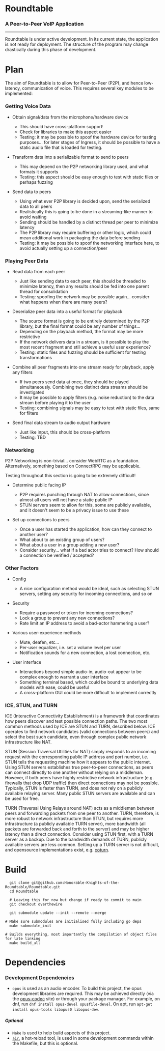 # Roundtable

### A Peer-to-Peer VoIP Application

---

Roundtable is under active development. In its current state, the application is not ready for deployment. The structure of the program may change drastically during this phase of development.

# Plan

The aim of Roundtable is to allow for Peer-to-Peer (P2P), and hence low-latency, communication of voice. This requires several key modules to be implemented:

### Getting Voice Data
- Obtain signal/data from the microphone/hardware device
    - This should have cross-platform support!
    - Check for libraries to make this aspect easier
    - Testing: it may be possible to spoof the hardware device for testing purposes... for later stages of Ingress, it should be possible to have a static audio file that is loaded for testing.

- Transform data into a serializable format to send to peers
    - This may depend on the P2P networking library used, and what formats it supports
    - Testing: this aspect should be easy enough to test with static files or perhaps fuzzing

- Send data to peers
    - Using what ever P2P library is decided upon, send the serialized data to all peers
    - Realistically this is going to be done in a streaming-like manner to avoid waiting
    - Sending should be handled by a distinct thread per peer to minimize latency
    - The P2P library may require buffering or other logic, which could mean additional work in packaging the data before sending
    - Testing: it may be possible to spoof the networking interface here, to avoid actually setting up a connection/peer

### Playing Peer Data
- Read data from each peer
    - Just like sending data to each peer, this should be threaded to minimize latency, then any results should be fed into one parent thread for consolidation
    - Testing: spoofing the network may be possible again... consider what happens when there are many peers?

- Deserialize peer data into a useful format for playback
    - The source format is going to be entirely determined by the P2P library, but the final format could be any number of things...
    - Depending on the playback method, the format may be more restrictive
    - If the network delivers data in a stream, is it possible to play the most recent fragment and still achieve a useful user experience?
    - Testing: static files and fuzzing should be sufficient for testing transformations

- Combine all peer fragments into one stream ready for playback, apply any filters
    - If two peers send data at once, they should be played simultaneously. Combining two distinct data streams should be investigated
    - It may be possible to apply filters (e.g. noise reduction) to the data stream before playing it to the user
    - Testing: combining signals may be easy to test with static files, same for filters

- Send final data stream to audio output hardware
    - Just like input, this should be cross-platform
    - Testing: TBD

### Networking
P2P Networking is non-trivial... consider WebRTC as a foundation. Alternatively, something based on ConnectRPC may be applicable.

Testing throughout this section is going to be extremely difficult!

- Determine public facing IP
    - P2P requires punching through NAT to allow connections, since almost all users will not have a static public IP
    - STUN servers seem to allow for this, some are publicly available, and it doesn't seem to be a privacy issue to use these

- Set up connections to peers
    - Once a user has started the application, how can they connect to another user? 
    - What about to an existing group of users?
    - What about a user in a group adding a new user?
    - Consider security... what if a bad actor tries to connect? How should a connection be verified / accepted?

### Other Factors

- Config
    - A nice configuration method would be ideal, such as selecting STUN servers, setting any security for incoming connections, and so on

- Security
    - Require a password or token for incoming connections?
    - Lock a group to prevent any new connections?
    - Rate limit an IP address to avoid a bad-actor hammering a user?

- Various user-experience methods
    - Mute, deafen, etc...
    - Per-user equalizer, i.e. set a volume level per user
    - Notification sounds for a new connection, a lost connection, etc.

- User interface
    - Interactions beyond simple audio-in, audio-out appear to be complex enough to warrant a user interface
    - Something terminal based, which could be bound to underlying data models with ease, could be useful
    - A cross-platform GUI could be more difficult to implement correctly


### ICE, STUN, and TURN

ICE (Interactive Connectivity Establishment) is a framework that coordinates how peers discover and test possible connection paths. The two most common methods used by ICE are STUN and TURN, described below. ICE operates to find network candidates (valid connections between peers) and select the best such candidate, even through complex public network infrastructure like NAT.

STUN (Session Traversal Utilities for NAT) simply responds to an incoming request with the corresponding public IP address and port number, i.e. STUN tells the requesting machine how it appears to the public internet. Using STUN servers establishes true peer-to-peer connections, as peers can connect directly to one another without relying on a middleman. However, if both peers have highly restrictive network infrastructure (e.g. firewalls that drop UDP traffic) then direct connections may not be possible. Typically, STUN is faster than TURN, and does not rely on a publicly available relaying server. Many public STUN servers are available and can be used for free.

TURN (Traversal Using Relays around NAT) acts as a middleman between peers and forwarding packets from one peer to another. TURN, therefore, is more robust to network infrastructure than STUN, but requires more infrastructure (a publicly available TURN server), more bandwidth (all packets are forwarded back and forth to the server) and may be higher latency than a direct connection. Consider using STUN first, with a TURN server as a backup. Due to the bandwidth demands of TURN, publicly available servers are less common. Setting up a TURN server is not difficult, and opensource implementations exist, e.g. [coturn](https://github.com/coturn/coturn).

# Build
```
  git clone git@github.com:Honorable-Knights-of-the-Roundtable/Roundtable.git
  cd Roundtable

  # Leaving this for now but change if ready to commit to main
  git checkout overthewire

  git submodule update --init --remote --merge

# Make sure submodules are initialised fully including go deps
  make submodule_init

# Builds everything, most importantly the compilation of object files for late linking
  make build_all
```

# Dependencies

### Development Dependencies

- `opus` is used as an audio encoder. To build this project, the opus development libraries are required. This may be achieved directly (via the [opus-codec](https://opus-codec.org/downloads/) site) or through your package manager. For example, on dnf, run `dnf install opus-devel opusfile-devel`. On apt, run `apt-get install opus-tools libopus0 libopus-dev`.

##### Optional

- `Make` is used to help build aspects of this project.
- [`air`](https://github.com/air-verse/air), a hot-reload tool, is used in some development commands within the Makefile, but this is optional.

